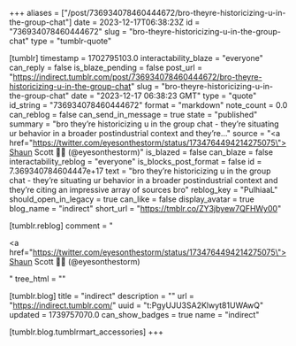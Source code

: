 +++
aliases = ["/post/736934078460444672/bro-theyre-historicizing-u-in-the-group-chat"]
date = 2023-12-17T06:38:23Z
id = "736934078460444672"
slug = "bro-theyre-historicizing-u-in-the-group-chat"
type = "tumblr-quote"

[tumblr]
timestamp = 1702795103.0
interactability_blaze = "everyone"
can_reply = false
is_blaze_pending = false
post_url = "https://indirect.tumblr.com/post/736934078460444672/bro-theyre-historicizing-u-in-the-group-chat"
slug = "bro-theyre-historicizing-u-in-the-group-chat"
date = "2023-12-17 06:38:23 GMT"
type = "quote"
id_string = "736934078460444672"
format = "markdown"
note_count = 0.0
can_reblog = false
can_send_in_message = true
state = "published"
summary = "bro they’re historicizing u in the group chat - they’re situating ur behavior in a broader postindustrial context and they’re..."
source = "<a href=\"https://twitter.com/eyesonthestorm/status/1734764494214275075\">Shaun Scott 🌹🤝 (@eyesonthestorm)</a>"
is_blazed = false
can_blaze = false
interactability_reblog = "everyone"
is_blocks_post_format = false
id = 7.369340784604447e+17
text = "bro they’re historicizing u in the group chat - they’re situating ur behavior in a broader postindustrial context and they’re citing an impressive array of sources bro"
reblog_key = "PulhiaaL"
should_open_in_legacy = true
can_like = false
display_avatar = true
blog_name = "indirect"
short_url = "https://tmblr.co/ZY3jbyew7QFHWy00"

[tumblr.reblog]
comment = "<p><a href=\"https://twitter.com/eyesonthestorm/status/1734764494214275075\">Shaun Scott 🌹🤝 (@eyesonthestorm)</a></p>"
tree_html = ""

[tumblr.blog]
title = "indirect"
description = ""
url = "https://indirect.tumblr.com/"
uuid = "t:PgyUJU3SA2Klwyt81UWAwQ"
updated = 1739757070.0
can_show_badges = true
name = "indirect"

[tumblr.blog.tumblrmart_accessories]
+++
